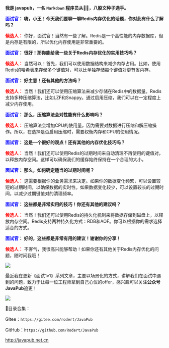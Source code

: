 
**我是 javapub，一名 `Markdown` 程序员从👨‍💻，八股文种子选手。**






**<font color=blue>面试官</font>： 嗨，小王！今天我们要聊一聊Redis内存优化的话题，你对此有什么了解吗？**

**<font color=red>候选人：</font>** 你好，面试官！当然有一些了解。Redis是一个高性能的内存数据库，但是内存是有限的，所以优化内存使用是非常重要的。


**<font color=blue>面试官</font>： 很好！那你能给我一些关于Redis内存优化的实用技巧吗？**


**<font color=red>候选人：</font>** 当然可以！首先，我们可以使用数据结构来减少内存占用。比如，使用Redis的哈希表来存储多个键值对，可以比单独存储每个键值对更节省内存。


**<font color=blue>面试官</font>： 好主意！还有其他的方法吗？**


**<font color=red>候选人：</font>** 当然！我们还可以使用压缩算法来减少存储在Redis中的数据量。Redis支持多种压缩算法，比如LZF和Snappy。通过启用压缩，我们可以在一定程度上减少内存使用。


**<font color=blue>面试官</font>： 那么，压缩算法会对性能有什么影响吗？**


**<font color=red>候选人：</font>** 压缩算法会增加CPU的使用量，因为需要对数据进行压缩和解压缩操作。所以，在选择是否启用压缩时，需要权衡内存和CPU的使用情况。


**<font color=blue>面试官</font>： 这是一个很好的观点！还有其他的内存优化技巧吗？**


**<font color=red>候选人：</font>** 当然！我们还可以使用Redis的过期时间来自动清理不再使用的键值对，以释放内存空间。这样可以确保我们的缓存始终保持在一个合理的大小。


**<font color=blue>面试官</font>： 那么，如何确定适当的过期时间呢？**


**<font color=red>候选人：</font>** 这需要根据你的业务需求来决定。如果你的数据变化频繁，可以设置较短的过期时间，以确保数据的实时性。如果数据变化较少，可以设置较长的过期时间，以减少过期键值对的清理频率。


**<font color=blue>面试官</font>： 这些都是非常实用的技巧！你还有其他的建议吗？**


**<font color=red>候选人：</font>** 当然！我们还可以使用Redis的持久化机制来将数据存储到磁盘上，以释放内存空间。Redis支持两种持久化方式：RDB和AOF。你可以根据你的需求选择适合的方式。


**<font color=blue>面试官</font>： 好的，这些都是非常有用的建议！谢谢你的分享！**


**<font color=red>候选人：</font>** 不客气，我很高兴能够帮助！如果你还有其他关于Redis内存优化的问题，随时问我哦！





![](https://ghproxy.com/https://raw.githubusercontent.com/Rodert/javapub_oss/main/other/32.jpg?raw=true)


最近我在更新《面试1v1》系列文章，主要以场景化的方式，讲解我们在面试中遇到的问题，致力于让每一位工程师拿到自己心仪的offer，感兴趣可以关注**公众号JavaPub**追更！


![](https://ghproxy.com/https://raw.githubusercontent.com/Rodert/javapub_oss/main/common/javapub-qr-code.png?raw=true)


🎁目录合集：

Gitee：`https://gitee.com/rodert/JavaPub`

GitHub：`https://github.com/Rodert/JavaPub`


<http://javapub.net.cn>


